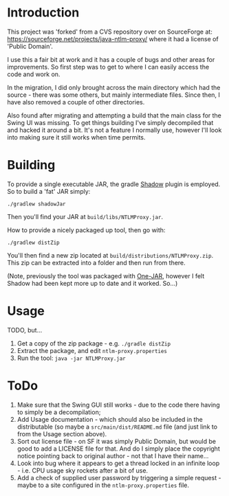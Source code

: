 # Introduction

This project was 'forked' from a CVS repository over on SourceForge at:
<https://sourceforge.net/projects/java-ntlm-proxy/> where it had a license of 'Public Domain'.

I use this a fair bit at work and it has a couple of bugs and other areas for improvements. So first
step was to get to where I can easily access the code and work on.

In the migration, I did only brought across the main directory which had the source - there was some
others, but mainly intermediate files. Since then, I have also removed a couple of other directories.

Also found after migrating and attempting a build that the main class for the Swing UI was missing.
To get things building I've simply decompiled that and hacked it around a bit. It's not a feature I
normally use, however I'll look into making sure it still works when time permits.

# Building

To provide a single executable JAR, the gradle [Shadow](https://github.com/johnrengelman/shadow)
plugin is employed. So to build a 'fat' JAR simply:

    ./gradlew shadowJar

Then you'll find your JAR at `build/libs/NTLMProxy.jar`.

How to provide a nicely packaged up tool, then go with:

    ./gradlew distZip

You'll then find a new zip located at `build/distributions/NTLMProxy.zip`. This zip can be extracted
into a folder and then run from there.

(Note, previously the tool was packaged with [One-JAR](http://one-jar.sourceforge.net/), however I
felt Shadow had been kept more up to date and it worked. So...)

# Usage

TODO, but...

1. Get a copy of the zip package - e.g. `./gradle distZip`
1. Extract the package, and edit `ntlm-proxy.properties`
1. Run the tool: `java -jar NTLMProxy.jar`

# ToDo

1. Make sure that the Swing GUI still works - due to the code there having to simply be a
   decompilation;
1. Add Usage documentation - which should also be included in the distributable (so maybe a
   `src/main/dist/README.md` file (and just link to from the Usage section above).
1. Sort out license file - on SF it was simply Public Domain, but would be good to add a LICENSE
   file for that. And do I simply place the copyright notice pointing back to original author  - not
   that I have their name...
1. Look into bug where it appears to get a thread locked in an infinite loop - i.e. CPU usage sky
   rockets after a bit of use.
1. Add a check of supplied user password by triggering a simple request - maybe to a site configured
   in the `ntlm-proxy.properties` file.
